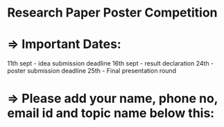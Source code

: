 # Research Paper Poster Competition
# => Important Dates:
11th sept - idea submission deadline
16th sept - result declaration
24th - poster submission deadline
25th - Final presentation round
# => Please add your name, phone no, email id and topic name below this:
